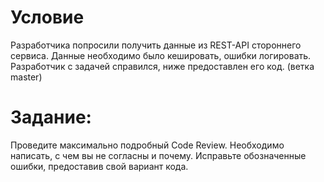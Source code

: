 # Условие

Разработчика попросили получить данные из REST-API стороннего сервиса.
Данные необходимо было кешировать, ошибки логировать.
Разработчик с задачей справился, ниже предоставлен его код. (ветка master)

# Задание:

Проведите максимально подробный Code Review. Необходимо написать,
с чем вы не согласны и почему.
Исправьте обозначенные ошибки, предоставив свой вариант кода.
